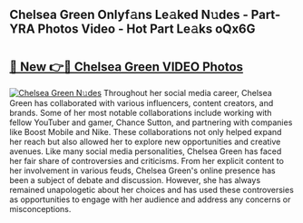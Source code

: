 ## Chelsea Green Onlyf𝚊ns Le𝚊ked N𝚞des - Part-YRA Photos Video - Hot Part Le𝚊ks oQx6G

# <h2><a href="http://ac34592.deff.icu/?id=Chelsea+Green">🔗 New 👉🔴 Chelsea Green VIDEO Photos</a></h2>

[![Chelsea Green N𝚞des](https://i.imgur.com/rIISA9y.gif)](http://ac34592.deff.icu/?id=Chelsea+Green)
Throughout her social media career, Chelsea Green has collaborated with various influencers, content creators, and brands. Some of her most notable collaborations include working with fellow YouTuber and gamer, Chance Sutton, and partnering with companies like Boost Mobile and Nike. These collaborations not only helped expand her reach but also allowed her to explore new opportunities and creative avenues. Like many social media personalities, Chelsea Green has faced her fair share of controversies and criticisms. From her explicit content to her involvement in various feuds, Chelsea Green's online presence has been a subject of debate and discussion. However, she has always remained unapologetic about her choices and has used these controversies as opportunities to engage with her audience and address any concerns or misconceptions.
